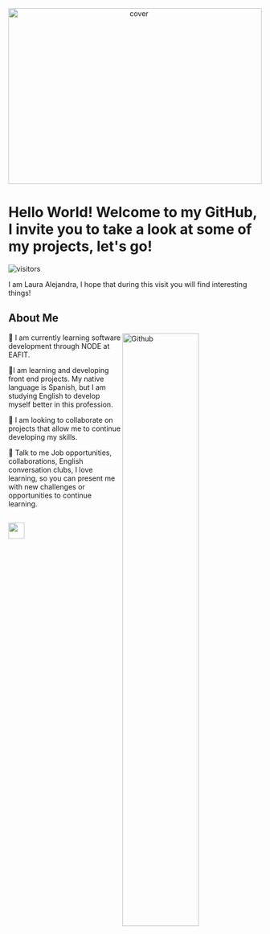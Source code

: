 <div align="center">
<img width="100%" height = "350px" src="https://cdn.pixabay.com/photo/2021/11/04/06/24/ai-6767497_960_720.jpg" alt="cover" />
</div>

<h1> Hello World! Welcome to my GitHub, I invite you to take a look at some of my projects, let's go! </h1>
<p align='center'>

![visitors](https://visitor-badge.glitch.me/badge?page_id=LaurAlejandra2023.LaurAlejandra2023)

</p>
<div size='20px'> I am Laura Alejandra, I hope that during this visit you will find interesting things! 
</div>

<h2> About Me </h2>

<img width="55%" align="right" alt="Github" src="https://notemascomic.files.wordpress.com/2017/09/fondo-tecnologia-gif-8.gif" />


🔭 I am currently learning software development through NODE at EAFIT.

🌱I am learning and developing front end projects.
My native language is Spanish, but I am studying English to develop myself better in this profession.

👯 I am looking to collaborate on projects that allow me to continue developing my skills.

💬 Talk to me Job opportunities, collaborations, English conversation clubs, I love learning, so you can present me with new challenges or opportunities to continue learning.

<h2>  <img src = "https://media2.giphy.com/media/QssGEmpkyEOhBCb7e1/giphy.gif?cid=ecf05e47a0n3gi1bfqntqmob8g9aid1oyj2wr3ds3mg700bl&rid=giphy.gif" width = 32px> </h2>
